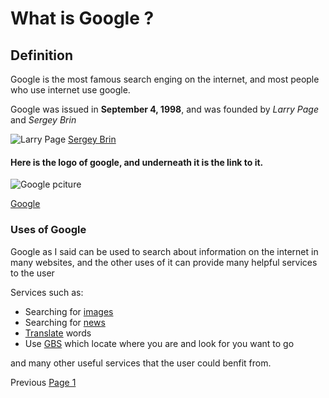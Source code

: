# What is Google ?


## Definition  
 Google is the most famous search enging on the internet, and most people who use internet use google. 
 
 Google was issued in **September 4, 1998**, and was founded by _Larry Page_ and _Sergey Brin_
 
![Larry Page](https://specials-images.forbesimg.com/imageserve/5c76bcaaa7ea43100043c836/416x416.jpg?background=000000&cropX1=387&cropX2=1729&cropY1=118&cropY2=1460 "This is Larry Page") [Sergey Brin](https://www.biography.com/.image/t_share/MTIwNjA4NjM0MDc3MjE4MzE2/sergey-brin-12103333-2-402.jpg "This is Sergey Brin")
 
 
 #### Here is the logo of google, and underneath it is the link to it.
 
 ![Google pciture](https://www.google.com/images/branding/googlelogo/2x/googlelogo_color_160x56dp.png)
 
 [Google](https://www.google.com/)

### Uses of Google 
Google as I said can be used to search about information on the internet in many websites, and the other uses of it can provide many helpful services to the user 

Services such as:
* Searching for [images](https://www.google.com/imghp?hl=en&tab=wi&authuser=0&ogbl)
* Searching for [news](https://news.google.com/?hl=en-US&tab=in&gl=US&ceid=US:en)
* [Translate](https://translate.google.com/?hl=en&tab=rT&authuser=0) words 
* Use [GBS](https://www.google.com/maps?hl=en&tab=Tl&authuser=0) which locate where you are and look for you want to go 

and many other useful services that the user could benfit from. 







Previous [Page 1](https://github.com/YousifAlSaeed/FinalProject/blob/master/Page1.md)
